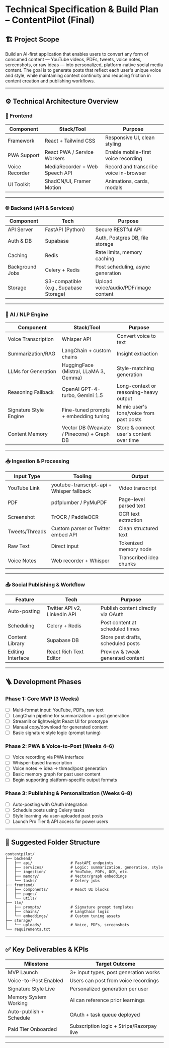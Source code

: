 # Technical Specification & Build Plan – ContentPilot (Final)

## 🏗️ Project Scope
Build an AI-first application that enables users to convert any form of consumed content — YouTube videos, PDFs, tweets, voice notes, screenshots, or raw ideas — into personalized, platform-native social media content. The goal is to generate posts that reflect each user's unique voice and style, while maintaining context continuity and reducing friction in content creation and publishing workflows.

---

## ⚙️ Technical Architecture Overview

### 🔧 Frontend
| Component          | Stack/Tool                            | Purpose                                 |
|-------------------|----------------------------------------|-----------------------------------------|
| Framework         | React + Tailwind CSS                   | Responsive UI, clean styling             |
| PWA Support       | React PWA / Service Workers            | Enable mobile-first voice recording      |
| Voice Recorder    | MediaRecorder + Web Speech API         | Record and transcribe voice in-browser   |
| UI Toolkit        | ShadCN/UI, Framer Motion               | Animations, cards, modals                |

---

### 🌐 Backend (API & Services)
| Component       | Tech                                  | Purpose                                |
|-----------------|----------------------------------------|----------------------------------------|
| API Server      | FastAPI (Python)                      | Secure RESTful API                      |
| Auth & DB       | Supabase                              | Auth, Postgres DB, file storage         |
| Caching         | Redis                                 | Rate limits, memory caching            |
| Background Jobs | Celery + Redis                        | Post scheduling, async generation       |
| Storage         | S3-compatible (e.g., Supabase Storage) | Upload voice/audio/PDF/image content    |

---

### 🤖 AI / NLP Engine
| Component              | Stack/Tool                                 | Purpose                                           |
|------------------------|---------------------------------------------|---------------------------------------------------|
| Voice Transcription    | Whisper API                                 | Convert voice to text                             |
| Summarization/RAG      | LangChain + custom chains                   | Insight extraction                                |
| LLMs for Generation    | HuggingFace (Mistral, LLaMA 3, Gemma)       | Style-matching generation                         |
| Reasoning Fallback     | OpenAI GPT-4-turbo, Gemini 1.5              | Long-context or reasoning-heavy output            |
| Signature Style Engine | Fine-tuned prompts + embedding tuning       | Mimic user's tone/voice from past posts           |
| Content Memory         | Vector DB (Weaviate / Pinecone) + Graph DB | Store & connect user's content over time          |

---

### 📥 Ingestion & Processing
| Input Type     | Tooling                                 | Output                         |
|----------------|------------------------------------------|---------------------------------|
| YouTube Link   | youtube-transcript-api + Whisper fallback| Video transcript               |
| PDF            | pdfplumber / PyMuPDF                     | Page-level parsed text         |
| Screenshot     | TrOCR / PaddleOCR                        | OCR text extraction            |
| Tweets/Threads | Custom parser or Twitter embed API       | Clean structured text          |
| Raw Text       | Direct input                             | Tokenized memory node          |
| Voice Notes    | Web recorder + Whisper                   | Transcribed idea chunks        |

---

### 📤 Social Publishing & Workflow
| Feature              | Tech                                | Purpose                                |
|----------------------|-------------------------------------|----------------------------------------|
| Auto-posting         | Twitter API v2, LinkedIn API        | Publish content directly via OAuth     |
| Scheduling           | Celery + Redis                      | Post content at scheduled times        |
| Content Library      | Supabase DB                         | Store past drafts, scheduled posts     |
| Editing Interface    | React Rich Text Editor              | Preview & tweak generated content      |

---

## 🪜 Development Phases

### Phase 1: Core MVP (3 Weeks)
- [ ] Multi-format input: YouTube, PDFs, raw text
- [ ] LangChain pipeline for summarization + post generation
- [ ] Streamlit or lightweight React UI for prototype
- [ ] Manual copy/download for generated content
- [ ] Basic signature style logic (prompt tuning)

### Phase 2: PWA & Voice-to-Post (Weeks 4–6)
- [ ] Voice recording via PWA interface
- [ ] Whisper-based transcription
- [ ] Voice notes → idea → thread/post generation
- [ ] Basic memory graph for past user content
- [ ] Begin supporting platform-specific output formats

### Phase 3: Publishing & Personalization (Weeks 6–8)
- [ ] Auto-posting with OAuth integration
- [ ] Schedule posts using Celery tasks
- [ ] Style learning via user-uploaded past posts
- [ ] Launch Pro Tier & API access for power users

---

## 🧱 Suggested Folder Structure

```
contentpilot/
├── backend/
│   ├── api/                 # FastAPI endpoints
│   ├── services/            # Logic: summarization, generation, style
│   ├── ingestion/           # YouTube, PDFs, OCR, etc.
│   ├── memory/              # Vector/graph embeddings
│   └── tasks/               # Celery jobs
├── frontend/
│   ├── components/          # React UI blocks
│   ├── pages/
│   └── utils/
├── llm/
│   ├── prompts/             # Signature prompt templates
│   ├── chains/              # LangChain logic
│   └── embeddings/          # Custom tuning assets
├── storage/
│   └── uploads/             # Voice, PDFs, screenshots
└── requirements.txt
```

---

## ✅ Key Deliverables & KPIs

| Milestone               | Target Outcome                              |
|-------------------------|----------------------------------------------|
| MVP Launch              | 3+ input types, post generation works        |
| Voice-to-Post Enabled   | Users can post from voice recordings         |
| Signature Style Live    | Personalized generation per user            |
| Memory System Working   | AI can reference prior learnings            |
| Auto-publish + Schedule | OAuth + task queue deployed                 |
| Paid Tier Onboarded     | Subscription logic + Stripe/Razorpay live   |

---

